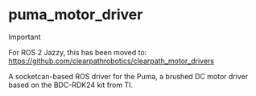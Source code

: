 puma_motor_driver
=================

> [!IMPORTANT]  
>  For ROS 2 Jazzy, this has been moved to: https://github.com/clearpathrobotics/clearpath_motor_drivers

A socketcan-based ROS driver for the Puma, a brushed DC motor driver based on the BDC-RDK24 kit from TI.